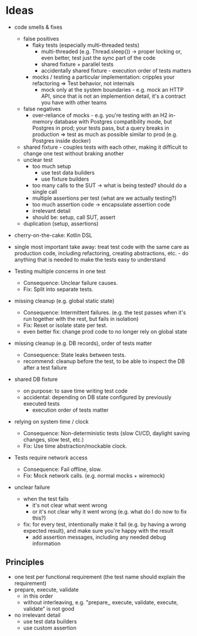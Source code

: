 # Ideas
* code smells & fixes
  * false positives
    * flaky tests (especially multi-threaded tests)
      * multi-threaded (e.g. Thread.sleep()) -> proper locking or, even better, test just the sync part of the code
      * shared fixture + parallel tests
      * accidentally shared fixture - execution order of tests matters
    * mocks / testing a particular implementation: cripples your refactoring => Test behavior, not internals
      * mock only at the system boundaries - e.g. mock an HTTP API, since that is not an implemention detail, it's a contract you have with other teams
  * false negatives
    * over-reliance of mocks - e.g. you're testing with an H2 in-memory database with Postgres compatibility mode, but Postgres in prod; your tests pass, but a query breaks in production => test as much as possible similar to prod (e.g. Postgres inside docker)
  * shared fixture - couples tests with each other, making it difficult to change one test without braking another
  * unclear test
    * too much setup 
      * use test data builders
      * use fixture builders
    * too many calls to the SUT -> what is being tested? should do a single call
    * multiple assertions per test (what are we actually testing?)
    * too much assertion code -> encapsulate assertion code
    * irrelevant detail
    * should be: setup, call SUT, assert
  * duplication (setup, assertions)
* cherry-on-the-cake: Kotlin DSL
* single most important take away: treat test code with the same care as production code, including refactoring, creating abstractions, etc. - do anything that is needed to make the tests easy to understand

* Testing multiple concerns in one test
  * Consequence: Unclear failure causes.
  * Fix: Split into separate tests.
* missing cleanup (e.g. global static state)
  * Consequence: Intermittent failures. (e.g. the test passes when it's run together with the rest, but fails in isolation)
  * Fix: Reset or isolate state per test.
  * even better fix: change prod code to no longer rely on global state
* missing cleanup (e.g. DB records), order of tests matter
  * Consequence: State leaks between tests.
  * recommend: cleanup before the test, to be able to inspect the DB after a test failure
* shared DB fixture
  * on purpose: to save time writing test code
  * accidental: depending on DB state configured by previously executed tests
    * execution order of tests matter
* relying on system time / clock
  * Consequence: Non-deterministic tests (slow CI/CD, daylight saving changes, slow test, etc.)
  * Fix: Use time abstraction/mockable clock.
* Tests require network access
  * Consequence: Fail offline, slow.
  * Fix: Mock network calls. (e.g. normal mocks + wiremock)
* unclear failure
  * when the test fails
    * it's not clear what went wrong
    * or it's not clear why it went wrong (e.g. what do I do now to fix this?)
  * fix: for every test, intentionally make it fail (e.g. by having a wrong expected result), and make sure you're happy with the result
    * add assertion messages, including any needed debug information


## Principles
* one test per functional requirement (the test name should explain the requirement)
* prepare, execute, validate
  * in this order
  * without interleaving, e.g. "prepare,, execute, validate, execute, validate" is not good
* no irrelevant detail
  * use test data builders
  * use custom assertion
